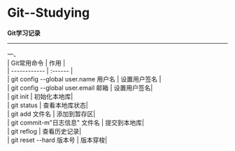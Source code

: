 # Git--Studying

**Git学习记录**  

---
一、  
| Git常用命令    | 作用    |  
| ------------  | :------ |  
| git config --global user.name 用户名   |    设置用户签名 |  
| git config --global user.email 邮箱  |       设置用户签名|  
| git init      |                              初始化本地库|  
| git status     |                             查看本地库状态|  
| git add 文件名     |                          添加到暂存区|  
| git commit-m"日志信息" 文件名    |             提交到本地库|  
| git reflog                    |               查看历史记录|  
| git reset --hard 版本号          |             版本穿梭|  



